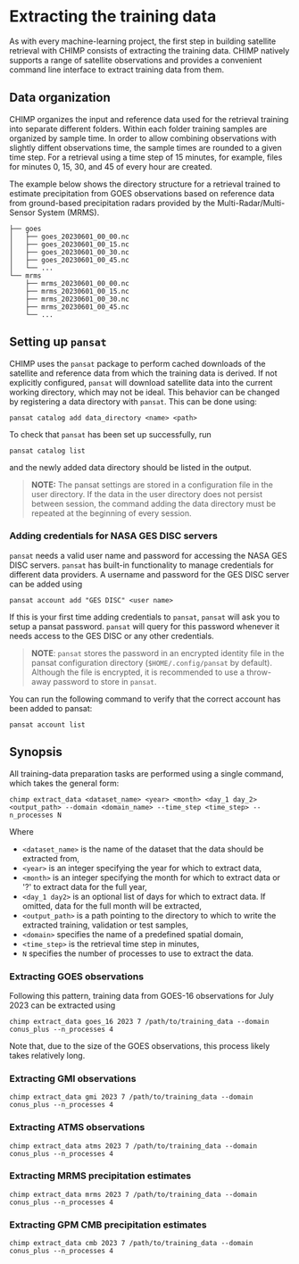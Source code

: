 # Extracting the training data

As with every machine-learning project, the first step in building satellite
retrieval with CHIMP consists of extracting the training data. CHIMP natively
supports a range of satellite observations and provides a convenient command
line interface to extract training data from them.

## Data organization

CHIMP organizes the input and reference data used for the retrieval training into separate different folders. Within each folder training samples are organized by sample time. In order to allow combining observations with slightly diffent observations time, the sample times are rounded to a given time step. For a retrieval using a time step of 15 minutes, for example, files for minutes 0, 15, 30, and 45 of every hour are created.

The example below shows the directory structure for a retrieval trained to
estimate precipitation from GOES observations based on reference data from
ground-based precipitation radars provided by the Multi-Radar/Multi-Sensor
System (MRMS).

```
├── goes
│   ├── goes_20230601_00_00.nc
│   ├── goes_20230601_00_15.nc
│   ├── goes_20230601_00_30.nc
│   ├── goes_20230601_00_45.nc
│   └── ...
└── mrms
    ├── mrms_20230601_00_00.nc
    ├── mrms_20230601_00_15.nc
    ├── mrms_20230601_00_30.nc
    ├── mrms_20230601_00_45.nc
    └── ...

```

## Setting up ``pansat``

CHIMP uses the ``pansat`` package to perform cached downloads of the satellite and reference data from which the training data is derived. If not explicitly configured, ``pansat`` will download satellite data into the current working directory, which may not be ideal. This behavior can be changed by registering a data directory with ``pansat``. This can be done using:

```
pansat catalog add data_directory <name> <path>
```

To check that ``pansat`` has been set up successfully, run
```
pansat catalog list
```
and the newly added data directory should be listed in the output.

> **NOTE:** The pansat settings are stored in a configuration file in the user directory. If the data in the user directory does not persist between session, the command adding the data directory must be repeated at the beginning of every session.

### Adding credentials for NASA GES DISC servers


``pansat`` needs a valid user name and password for accessing the NASA GES DISC servers.
``pansat`` has built-in functionality to manage credentials for different data providers.
A username and password for the GES DISC server can be added using

```shell
pansat account add "GES DISC" <user name>

```
If this is your first time adding credentials to ``pansat``, ``pansat`` will ask you to setup a pansat password. ``pansat`` will query for this password whenever it needs access to the GES DISC or any other credentials. 

> **NOTE**: ``pansat`` stores the password in an encrypted identity file in the pansat configuration directory (``$HOME/.config/pansat`` by default). Although the file is encrypted, it is recommended to use a throw-away password to store in ``pansat``.

You can run the following command to verify that the correct account has been added to pansat:

```
pansat account list
```

## Synopsis

All training-data preparation tasks are performed using a single command, which takes the general form:

```
chimp extract_data <dataset_name> <year> <month> <day_1 day_2> <output_path> --domain <domain_name> --time_step <time_step> --n_processes N
```

Where
- ``<dataset_name>`` is the name of the dataset that the data should be extracted from,
- ``<year>`` is an integer specifying the year for which to extract data,
- ``<month>`` is an integer specifying the month for which to extract data or '?' to extract data for the full year,
- ``<day_1 day2>`` is an optional list of days for which to extract data. If omitted, data for the full month will be extracted,
- ``<output_path>`` is a path pointing to the directory to which to write the extracted training, validation or test samples,
- ``<domain>`` specifies the name of a predefined spatial domain,
- ``<time_step>`` is the retrieval time step in minutes,
- ``N`` specifies the number of processes to use to extract the data.


### Extracting GOES observations

Following this pattern, training data from GOES-16 observations for July 2023 can be extracted using

```
chimp extract_data goes_16 2023 7 /path/to/training_data --domain conus_plus --n_processes 4
```

Note that, due to the size of the GOES observations, this process likely takes relatively long.


### Extracting GMI observations

```
chimp extract_data gmi 2023 7 /path/to/training_data --domain conus_plus --n_processes 4
```

### Extracting ATMS observations

```
chimp extract_data atms 2023 7 /path/to/training_data --domain conus_plus --n_processes 4
```

### Extracting MRMS precipitation estimates

```
chimp extract_data mrms 2023 7 /path/to/training_data --domain conus_plus --n_processes 4
```

### Extracting GPM CMB precipitation estimates

```
chimp extract_data cmb 2023 7 /path/to/training_data --domain conus_plus --n_processes 4
```

